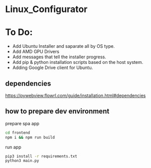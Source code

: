 # Linux_Configurator

# To Do:
  * Add Ubuntu Installer and saparate all by OS type.
  * Add AMD GPU Drivers
  * Add messages that tell the installer progress.
  * Add pip & python installation scripts based on the host system.
  * Adding Google Drive client for Ubuntu.
  


## dependencies
https://pywebview.flowrl.com/guide/installation.html#dependencies

## how to prepare dev environment

prepare spa app
```bash
cd frontend
npm i && npm run build
```

run app
```bash
pip3 install -r requirements.txt
python3 main.py
```


